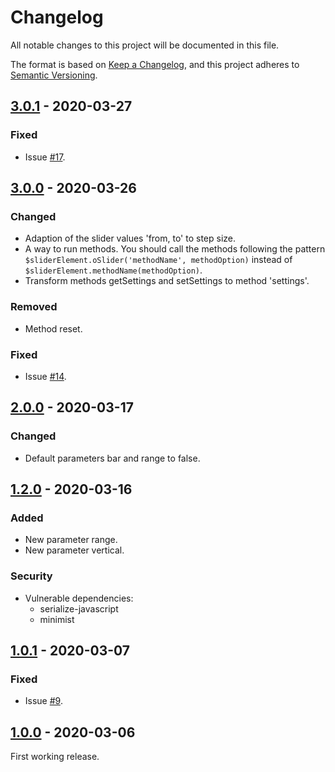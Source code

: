 # Changelog

All notable changes to this project will be documented in this file.

The format is based on [Keep a Changelog](https://keepachangelog.com/en/1.0.0/), and this project adheres to [Semantic Versioning](https://semver.org/spec/v2.0.0.html).

## [3.0.1] - 2020-03-27

### Fixed

- Issue [#17](https://github.com/AkhmadBabaev/ordinary-slider/issues/17).

## [3.0.0] - 2020-03-26

### Changed

- Adaption of the slider values 'from, to' to step size.
- A way to run methods. You should call the methods following the pattern  
`$sliderElement.oSlider('methodName', methodOption)` instead of `$sliderElement.methodName(methodOption)`.
- Transform methods getSettings and setSettings to method 'settings'.

### Removed 

- Method reset.

### Fixed

- Issue [#14](https://github.com/AkhmadBabaev/ordinary-slider/issues/14).

## [2.0.0] - 2020-03-17

### Changed

- Default parameters bar and range to false.

## [1.2.0] - 2020-03-16

### Added

- New parameter range.
- New parameter vertical.

### Security

- Vulnerable dependencies:
    - serialize-javascript 
    - minimist

## [1.0.1] - 2020-03-07

### Fixed

- Issue [#9](https://github.com/AkhmadBabaev/ordinary-slider/issues/9).

## [1.0.0] - 2020-03-06

First working release.

[3.0.1]: https://github.com/AkhmadBabaev/ordinary-slider/compare/3.0.0...3.0.1
[3.0.0]: https://github.com/AkhmadBabaev/ordinary-slider/compare/2.0.0...3.0.0
[2.0.0]: https://github.com/AkhmadBabaev/ordinary-slider/compare/1.2.0...2.0.0
[1.2.0]: https://github.com/AkhmadBabaev/ordinary-slider/compare/1.0.1...1.2.0
[1.0.1]: https://github.com/AkhmadBabaev/ordinary-slider/compare/1.0.0...1.0.1
[1.0.0]: https://github.com/AkhmadBabaev/ordinary-slider/compare/0.1.0...1.0.0
